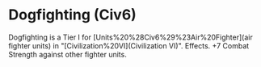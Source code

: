 # Dogfighting (Civ6)

Dogfighting is a Tier I for [Units%20%28Civ6%29%23Air%20Fighter](air fighter units) in "[Civilization%20VI](Civilization VI)".
Effects.
+7 Combat Strength against other fighter units.